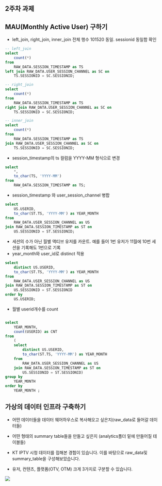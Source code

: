 ## 2주차 과제

## MAU(Monthly Active User) 구하기




- left_join, right_join, inner_join 전체 행수 101520 동일. sessionid 동일함 확인
~~~sql
-- left_join
select
	count(*)
from
	RAW_DATA.SESSION_TIMESTAMP as TS
left join RAW_DATA.USER_SESSION_CHANNEL as SC on
	TS.SESSIONID = SC.SESSIONID;

-- right_join
select
	count(*)
from
	RAW_DATA.SESSION_TIMESTAMP as TS
right join RAW_DATA.USER_SESSION_CHANNEL as SC on
	TS.SESSIONID = SC.SESSIONID;

-- inner_join
select
	count(*)
from
	RAW_DATA.SESSION_TIMESTAMP as TS
join RAW_DATA.USER_SESSION_CHANNEL as SC on
	TS.SESSIONID = SC.SESSIONID;
~~~

-  session_timestamp의 ts 컬럼을 YYYY-MM 형식으로 변경

~~~sql
select
	*,
	to_char(TS, 'YYYY-MM')
from
	RAW_DATA.SESSION_TIMESTAMP as TS;
~~~

-  session_timestamp 와 user_session_channel 병합
~~~sql
select
	US.USERID,
	to_char(ST.TS, 'YYYY-MM') as YEAR_MONTH
from
	RAW_DATA.USER_SESSION_CHANNEL as US
join RAW_DATA.SESSION_TIMESTAMP as ST on
	US.SESSIONID = ST.SESSIONID;
~~~

- 세션의 수가 아닌 월별 액티브 유저를 카운트. 예를 들어 1번 유저가 11월에 10번 세션을 기록해도 1번으로 기록
-  year_month와 user_id로 distinct 적용

~~~sql
select
	distinct US.USERID,
	to_char(ST.TS, 'YYYY-MM') as YEAR_MONTH
from
	RAW_DATA.USER_SESSION_CHANNEL as US
join RAW_DATA.SESSION_TIMESTAMP as ST on
	US.SESSIONID = ST.SESSIONID
order by
	US.USERID;

~~~

- 월별 userid개수를 count
~~~sql

select
	YEAR_MONTH,
	count(USERID) as CNT
from
	(
	select
		distinct US.USERID,
		to_char(ST.TS, 'YYYY-MM') as YEAR_MONTH
	from
		RAW_DATA.USER_SESSION_CHANNEL as US
	join RAW_DATA.SESSION_TIMESTAMP as ST on
		US.SESSIONID = ST.SESSIONID)
group by
	YEAR_MONTH
order by
	YEAR_MONTH ;
  ~~~

## 가상의 데이터 인프라 구축하기

- 어떤 데이터들을 데이터 웨어하우스로 복사해오고 싶은지(raw_data로 들어갈 데이터들)

- 어떤 형태의 summary table들을 만들고 싶은지 (analytics폴더 밑에 만들어질 테이블들)

- KT IPTV 시청 데이터를 접해본 경험이 있습니다. 이를 바탕으로 raw_data및 summary_table을 구성해보았습니다.

- 유저, 컨텐츠, 플랫폼(OTV, OTM) 크게 3가지로 구분할 수 있습니다.



![](https://user-images.githubusercontent.com/36406676/89041604-9fe3c300-d380-11ea-8e39-0d019009a8f4.png)
